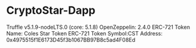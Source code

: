 # CryptoStar-Dapp

Truffle v5.1.9-nodeLTS.0 (core: 5.1.8)
OpenZeppelin: 2.4.0
ERC-721 Token Name: Coles Star Token
ERC-721 Token Symbol:CST
Address: 0x4975515f1E6173D45f3b1067BB97B8c5ad4F08Ed
